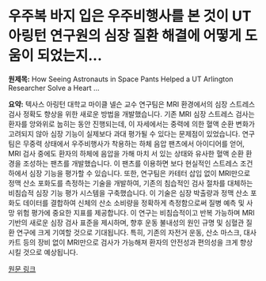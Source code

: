 # 우주복 바지 입은 우주비행사를 본 것이 UT 아링턴 연구원의 심장 질환 해결에 어떻게 도움이 되었는지...

**원제목:** How Seeing Astronauts in Space Pants Helped a UT Arlington Researcher Solve a Heart ...

**요약:** 텍사스 아링턴 대학교 마이클 넬슨 교수 연구팀은 MRI 환경에서의 심장 스트레스 검사 정확도 향상을 위한 새로운 방법을 개발했습니다.  기존 MRI 심장 스트레스 검사는 환자를 앙와위로 눕히는 동안 진행되는데, 이 자세에서는 중력에 의한 혈액 순환 변화가 고려되지 않아 심장 기능이 실제보다 과대 평가될 수 있다는 문제점이 있었습니다.  연구팀은 무중력 상태에서 우주비행사가 착용하는 하체 음압 팬츠에서 아이디어를 얻어,  MRI 검사 중에도 환자의 하체에 음압을 가해 마치 서 있는 상태와 유사한 혈액 순환 환경을 조성하는 팬츠를 개발했습니다. 이 팬츠를 이용하면 보다 현실적인 스트레스 조건 하에서 심장 기능을 평가할 수 있습니다.  또한, 연구팀은 카테터 삽입 없이 MRI만으로 정맥 산소 포화도를 측정하는 기술을 개발하여, 기존의 침습적인 검사 절차를 대체하는 비침습적 심장 기능 평가 시스템을 구축했습니다.  이 기술은 심장 박출량과 정맥 산소 포화도 데이터를 결합하여 신체의 산소 소비량을 정확하게 측정함으로써 질병 예측 및 사망 위험 평가에 중요한 지표를 제공합니다.  이 연구는 비침습적이고 반복 가능하며 MRI 기반의 새로운 심장 검사 표준을 제시하며,  향후 운동 불내성의 원인 규명 및 심혈관 질환 연구에 크게 기여할 것으로 기대됩니다.  특히,  기존의 자전거 운동, 산소 마스크, 대사 카트 등의 장비 없이 MRI만으로 검사가 가능해져 환자의 안전성과 편의성을 크게 향상시킬 것으로 예상됩니다.

[원문 링크](https://dallasinnovates.com/how-seeing-astronauts-in-space-pants-helped-a-ut-arlington-researcher-solve-a-heart-testing-problem/)

